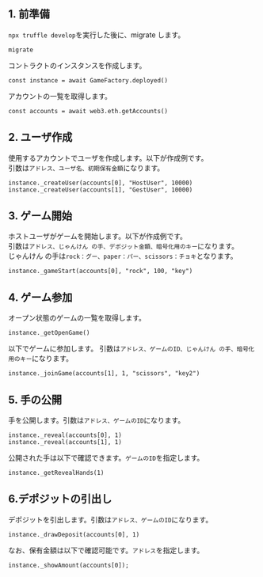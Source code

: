 ## 1. 前準備

`npx truffle develop`を実行した後に、migrate します。

```
migrate
```

コントラクトのインスタンスを作成します。

```
const instance = await GameFactory.deployed()
```

アカウントの一覧を取得します。

```
const accounts = await web3.eth.getAccounts()
```

## 2. ユーザ作成

使用するアカウントでユーザを作成します。以下が作成例です。  
引数は`アドレス、ユーザ名、初期保有金額`になります。

```
instance._createUser(accounts[0], "HostUser", 10000)
instance._createUser(accounts[1], "GestUser", 10000)
```

## 3. ゲーム開始

ホストユーザがゲームを開始します。以下が作成例です。  
引数は`アドレス、じゃんけん の手、デポジット金額、暗号化用のキー`になります。  
じゃんけん の手は`rock：グー、paper：パー、scissors：チョキ`となります。

```
instance._gameStart(accounts[0], "rock", 100, "key")
```

## 4. ゲーム参加

オープン状態のゲームの一覧を取得します。
```
instance._getOpenGame()
```

以下でゲームに参加します。
引数は`アドレス、ゲームのID、じゃんけん の手、暗号化用のキー`になります。  

```
instance._joinGame(accounts[1], 1, "scissors", "key2")
```

## 5. 手の公開

手を公開します。引数は`アドレス、ゲームのID`になります。  

```
instance._reveal(accounts[0], 1)
instance._reveal(accounts[1], 1)
```

公開された手は以下で確認できます。`ゲームのID`を指定します。
```
instance._getRevealHands(1)
```

## 6.デポジットの引出し

デポジットを引出します。引数は`アドレス、ゲームのID`になります。 
```
instance._drawDeposit(accounts[0], 1)
```


なお、保有金額は以下で確認可能です。`アドレス`を指定します。
```
instance._showAmount(accounts[0]);
```
